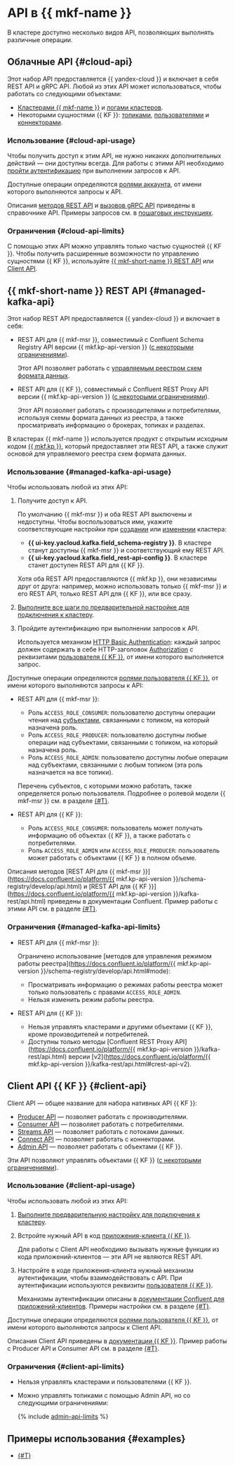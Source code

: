 # API в {{ mkf-name }}

В кластере доступно несколько видов API, позволяющих выполнять различные операции.

## Облачные API {#cloud-api}

Этот набор API предоставляется {{ yandex-cloud }} и включает в себя REST API и gRPC API. Любой из этих API может использоваться, чтобы работать со следующими объектами:

* [Кластерами {{ mkf-name }}](../operations/index.md#clusters) и [логами кластеров](../operations/cluster-logs.md).
* Некоторыми сущностями {{ KF }}: [топиками](../operations/cluster-topics.md), [пользователями](../operations/cluster-accounts.md) и [коннекторами](../operations/cluster-connector.md).

### Использование {#cloud-api-usage}

Чтобы получить доступ к этим API, не нужно никаких дополнительных действий — они доступны всегда. Для работы с этими API необходимо [пройти аутентификацию](../api-ref/authentication.md) при выполнении запросов к API.

Доступные операции определяются [ролями аккаунта](../security/index.md), от имени которого выполняются запросы к API.

Описания [методов REST API](../api-ref/index.md) и [вызовов gRPC API](../api-ref/grpc/index.md) приведены в справочнике API. Примеры запросов см. в [пошаговых инструкциях](../operations/index.md).

### Ограничения {#cloud-api-limits}

С помощью этих API можно управлять только частью сущностей {{ KF }}. Чтобы получить расширенные возможности по управлению сущностями {{ KF }}, используйте [{{ mkf-short-name }} REST API](#managed-kafka-api) или [Client API](#client-api).

## {{ mkf-short-name }} REST API {#managed-kafka-api}

Этот набор REST API предоставляется {{ yandex-cloud }} и включает в себя:

* REST API для {{ mkf-msr }}, совместимый с Confluent Schema Registry API версии {{ mkf.kp-api-version }} ([с некоторыми ограничениями](#managed-kafka-api-limits)).

    Этот API позволяет работать с [управляемым реестром схем формата данных](./managed-schema-registry.md).

* REST API для {{ KF }}, совместимый с Confluent REST Proxy API версии {{ mkf.kp-api-version }} ([с некоторыми ограничениями](#managed-kafka-api-limits)).

    Этот API позволяет работать с производителями и потребителями, используя схемы формата данных из реестра, а также просматривать информацию о брокерах, топиках и разделах.

В кластерах {{ mkf-name }} используется продукт с открытым исходным кодом [{{ mkf.kp }}](https://www.karapace.io/), который предоставляет эти REST API, а также служит основой для управляемого реестра схем формата данных.

### Использование {#managed-kafka-api-usage}

Чтобы использовать любой из этих API:

1. Получите доступ к API.

    По умолчанию {{ mkf-msr }} и оба REST API выключены и недоступны. Чтобы воспользоваться ими, укажите соответствующие настройки при [создании](../operations/cluster-create.md) или [изменении](../operations/cluster-update.md) кластера:

    * **{{ ui-key.yacloud.kafka.field_schema-registry }}**. В кластере станут доступны {{ mkf-msr }} и соответствующий ему REST API.
    * **{{ ui-key.yacloud.kafka.field_rest-api-config }}**. В кластере станет доступен REST API для {{ KF }}.

    Хотя оба REST API предоставляются {{ mkf.kp }}, они независимы друг от друга: например, можно использовать только {{ mkf-msr }} и его REST API, только REST API для {{ KF }}, или все сразу.

1. [Выполните все шаги по предварительной настройке для подключения к кластеру](../operations/connect/index.md).

1. Пройдите аутентификацию при выполнении запросов к API.

    Используется механизм [HTTP Basic Authentication](https://developer.mozilla.org/ru-RU/docs/Web/HTTP/Authentication#базовая_basic_схема_аутентификации): каждый запрос должен содержать в себе HTTP-заголовок [Authorization](https://developer.mozilla.org/ru-RU/docs/Web/HTTP/Headers/Authorization) с реквизитами [пользователя {{ KF }}](../operations/cluster-accounts.md), от имени которого выполняется запрос.

Доступные операции определяются [ролями пользователя {{ KF }}](../operations/cluster-accounts.md), от имени которого выполняются запросы к API:

* REST API для {{ mkf-msr }}:

    * Роль `ACCESS_ROLE_CONSUMER`: пользователю доступны операции чтения над [субъектами](./managed-schema-registry.md#subjects), связанными с топиком, на который назначена роль.
    * Роль `ACCESS_ROLE_PRODUCER`: пользователю доступны любые операции над субъектами, связанными с топиком, на который назначена роль.
    * Роль `ACCESS_ROLE_ADMIN`: пользователю доступны любые операции над субъектами, связанными с любым топиком (эта роль назначается на все топики).

    Перечень субъектов, с которыми можно работать, также определяется ролью пользователя. Подробнее о ролевой модели {{ mkf-msr }} см. в разделе [{#T}](./managed-schema-registry.md).

* REST API для {{ KF }}:

    * Роль `ACCESS_ROLE_CONSUMER`: пользователь может получать информацию об объектах {{ KF }}, а также работать с потребителями.
    * Роль `ACCESS_ROLE_ADMIN` или `ACCESS_ROLE_PRODUCER`: пользователь может работать с объектами {{ KF }} в полном объеме.

Описания методов [REST API для {{ mkf-msr }}](https://docs.confluent.io/platform/{{ mkf.kp-api-version }}/schema-registry/develop/api.html) и [REST API для {{ KF }}](https://docs.confluent.io/platform/{{ mkf.kp-api-version }}/kafka-rest/api.html) приведены в документации Confluent. Пример работы с этими API см. в разделе [{#T}](../tutorials/managed-schema-registry-rest.md).

### Ограничения {#managed-kafka-api-limits}

* REST API для {{ mkf-msr }}:

    Ограничено использование [методов для управления режимом работы реестра](https://docs.confluent.io/platform/{{ mkf.kp-api-version }}/schema-registry/develop/api.html#mode):

    * Просматривать информацию о режимах работы реестра может только пользователь с правами `ACCESS_ROLE_ADMIN`.
    * Нельзя изменить режим работы реестра.

* REST API для {{ KF }}:

    * Нельзя управлять кластерами и другими объектами {{ KF }}, кроме производителей и потребителей.
    * Доступны только методы [Confluent REST Proxy API](https://docs.confluent.io/platform/{{ mkf.kp-api-version }}/kafka-rest/api.html) версии [v2](https://docs.confluent.io/platform/{{ mkf.kp-api-version }}/kafka-rest/api.html#crest-api-v2).

## Client API {{ KF }} {#client-api}

Client API — общее название для набора нативных API {{ KF }}:

* [Producer API](https://kafka.apache.org/documentation/#producerapi) — позволяет работать с производителями.
* [Consumer API](https://kafka.apache.org/documentation/#consumerapi) — позволяет работать с потребителями.
* [Streams API](https://kafka.apache.org/documentation/#streamsapi) — позволяет работать с потоками данных.
* [Connect API](https://kafka.apache.org/documentation/#connectapi) — позволяет работать с коннекторами.
* [Admin API](https://kafka.apache.org/documentation/#adminapi) — позволяет работать с объектами {{ KF }}.

Эти API позволяют управлять объектами {{ KF }} ([с некоторыми ограничениями](#client-api-limits)).

### Использование {#client-api-usage}

Чтобы использовать любой из этих API:

1. [Выполните предварительную настройку для подключения к кластеру](../operations/connect/index.md).

1. Встройте нужный API в код [приложения-клиента {{ KF }}](../operations/connect/code-examples.md).

    Для работы с Client API необходимо вызывать нужные функции из кода приложений-клиентов — эти API не являются REST API.

1. Настройте в коде приложения-клиента нужный механизм аутентификации, чтобы взаимодействовать с API. При аутентификации используются реквизиты [пользователя {{ KF }}](../operations/cluster-accounts.md).

    Механизмы аутентификации описаны в [документации Confluent для приложений-клиентов](https://docs.confluent.io/kafka-client/overview.html). Примеры настройки см. в разделе [{#T}](../operations/connect/code-examples.md).

Доступные операции определяются [ролями пользователя {{ KF }}](../operations/cluster-accounts.md), от имени которого выполняются запросы к Client API.

Описания Client API приведены в [документации {{ KF }}](https://kafka.apache.org/documentation/#api). Пример работы с Producer API и Consumer API см. в разделе [{#T}](../tutorials/managed-schema-registry.md).

### Ограничения {#client-api-limits}

* Нельзя управлять кластерами и пользователями {{ KF }}.
* Можно управлять топиками с помощью Admin API, но со следующими ограничениями:

    {% include [admin-api-limits](../../_includes/mdb/mkf/admin-api-limits.md) %}


## Примеры использования {#examples}

* [{#T}](../tutorials/managed-schema-registry-rest.md)